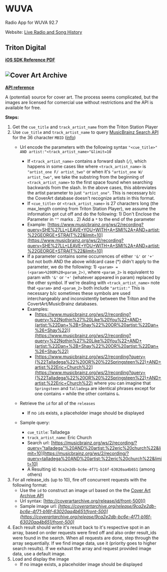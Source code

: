# WUVA
Radio App for WUVA 92.7

Website: [Live Radio and Song History](http://player.listenlive.co/46461)

## Triton Digital ##

**[iOS SDK Reference PDF](http://triton-sdk.media.streamtheworld.com/mobile_sdk/TD-Mobile-iOS-SDK-2.2.1.pdf)**

## ![Cover Art Archive](http://coverartarchive.org/img/navbar_logo.svg) ##

**[API reference](https://musicbrainz.org/doc/Cover_Art_Archive/API)**

A (potential) source for cover art. The process seems complicated, but the images are licensed for comercial use without restrictions and the API is available for free.

**Steps:**

1. Get the `cue_title` and `track_artist_name` from the Triton Station Player
2. Use `cue_title` and `track_artist_name` to query [MusicBrainz Search API](http://musicbrainz.org/doc/Development/XML_Web_Service/Version_2/Search) for the 36 character `MBID` ([info](https://musicbrainz.org/doc/MusicBrainz_Identifier))
    * Url encode the parameters with the following syntax `"<cue_title>" AND artist:"<track_artist_name>"&limit=10`
    	* If `<track_artist_name>` contains a forward slash (`/`), which happens in some cases like where `<track_artist_name>` is `"artist_one F/ artist_two"` or when it's `"artist_one W/ artist_two"`, we take the substring from the beginning of `<track_artist_name>` to the first space found when searching backwards from the slash. In the above cases, this abbreviates the artist parameter to just `"artist_one"`. This is necessary b/c the CoverArt database doesn't recognize artists in this format.
    	* If `<cue_title>` or `<track_artist_name>` is 27 characters long (the max_length coming from Triton Station Player), we assume the information got cut off and do the following: 1) Don't Enclose the Parameter in `""` marks . 2) Add a `*` to the end of the parameter
    	* Example: [https://www.musicbrainz.org/ws/2/recording?query=SHE%27LL+LEAVE+YOU+WITH+A+SMI%2A+AND+artist:%22GEORGE+STRAIT%22&limit=10](https://www.musicbrainz.org/ws/2/recording?query=SHE%27LL+LEAVE+YOU+WITH+A+SMI%2A+AND+artist:%22GEORGE+STRAIT%22&limit=10)
    	* If a parameter contains some occurrences of either `'&'` or `'+'` but not both AND the above wildcard case (*) didn't apply to the parameter, we do the following: 1) `<param> = (<param>%20OR%20<param_2>)`, where `<param_2>` is equivalent to param with `'&'` or `'+'` (whatever appeared in param) replaced by the other symbol. If we're dealing with `<track_artist_name>` note that `<param>` and `<param_2>` both include `"artist:"` This is necessary b/c sometimes these symbols are used interchangeably and inconsistently between the Triton and the CovertArt/MusicBrainz databases.
    	* Examples:
    		* [https://www.musicbrainz.org/ws/2/recording?query=%22Nothin%27%20Like%20You%22+AND+(artist:%22Dan+%2B+Shay%22%20OR%20artist:%22Dan+%26+Shay%22)](https://www.musicbrainz.org/ws/2/recording?query=%22Nothin%27%20Like%20You%22+AND+(artist:%22Dan+%2B+Shay%22%20OR%20artist:%22Dan+%26+Shay%22)
    		* [https://www.musicbrainz.org/ws/2/recording?query=(%22Talladega%22%20OR%20%22Springsteen%22)+AND+artist:%22Eric+Church%22](https://www.musicbrainz.org/ws/2/recording?query=(%22Talladega%22%20OR%20%22Springsteen%22)+AND+artist:%22Eric+Church%22) where you can imagine that `Springsteen` and `Talladega` are identical phrases except for one contains `+` while the other contains `&`.
    
    * Retrieve the `id` for all of the `releases`
    	* If no `id`s exists, a placeholder image should be displayed
    * Sample query:
    	* `cue_title`: Talladega
    	* `track_artist_name`: Eric Church
    	* Search url: [https://musicbrainz.org/ws/2/recording/?query="talladega"%20AND%20artist:%22eric%20church%22&limit=10](https://musicbrainz.org/ws/2/recording/?query=talladega%20AND%20artist:%22eric%20church%22&limit=10)
    	* A Resulting id: `9ca2e2db-bc6e-4f71-b16f-63020aa4b651` (among others)
3. For all release_ids (up to 10), fire off concurrent requests with the following format:
	* Use the `id` to construct an image url based on the the [Cover Art Archive API](https://musicbrainz.org/doc/Cover_Art_Archive/API)
	* Url syntax: [http://coverartarchive.org/release/id/front-500]()
	* Sample image url: *[https://coverartarchive.org/release/9ca2e2db-bc6e-4f71-b16f-63020aa4b651/front-500](https://coverartarchive.org/release/9ca2e2db-bc6e-4f71-b16f-63020aa4b651/front-500)*
4. Each result should write it's result back to it's respective spot in an array, based on order requests were fired off and also order result_ids were found in the search. When all requests are done, step through the array sequentially. If we find image data, use it (priority goes to higher search results). If we exhaust the array and request provided image data, use a default image.
5. Load and display the image
	* If no image exists, a placeholder image should be displayed
